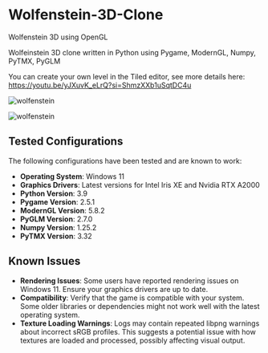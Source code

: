 # Wolfenstein-3D-Clone
Wolfenstein 3D using OpenGL

Wolfeinstein 3D clone written in Python using Pygame, ModernGL, Numpy, PyTMX, PyGLM

You can create your own level in the Tiled editor, see more details here:
https://youtu.be/yJXuvK_eLrQ?si=ShmzXXb1uSqtDC4u

![wolfenstein](/screenshot/0.jpg)


![wolfenstein](/screenshot/1.jpg)

## Tested Configurations

The following configurations have been tested and are known to work:

- **Operating System**: Windows 11
- **Graphics Drivers**: Latest versions for Intel Iris XE and Nvidia RTX A2000
- **Python Version**: 3.9
- **Pygame Version**: 2.5.1
- **ModernGL Version**: 5.8.2
- **PyGLM Version**: 2.7.0
- **Numpy Version**: 1.25.2
- **PyTMX Version**: 3.32

## Known Issues

- **Rendering Issues**: Some users have reported rendering issues on Windows 11. Ensure your graphics drivers are up to date.
- **Compatibility**: Verify that the game is compatible with your system. Some older libraries or dependencies might not work well with the latest operating system.
- **Texture Loading Warnings**: Logs may contain repeated libpng warnings about incorrect sRGB profiles. This suggests a potential issue with how textures are loaded and processed, possibly affecting visual output.
